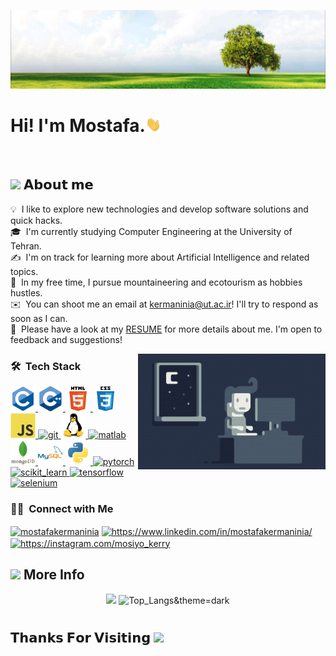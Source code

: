 ![Aditya Vikram Singh Banner](https://raw.githubusercontent.com/mostafa-kermaninia/about_me_PRO/master/assets/NATURE.jpg)
<h1> Hi! I'm Mostafa.<img src="https://github.com/LeonardoYz/LeonardoYz/blob/main/assets/Hi.gif" width="25"></h1>

<br>
<h2> <img src="https://emoji.gg/assets/emoji/7279-vibecat.gif" width="24"/> 𝗔𝗯𝗼𝘂𝘁 𝗺𝗲 </h2>

💡 &nbsp;I like to explore new technologies and develop software solutions and quick hacks.\
🎓 &nbsp;I'm currently studying Computer Engineering at the University of Tehran.\
✍️ &nbsp;I'm on track for learning more about Artificial Intelligence and related topics.\
🌱 &nbsp;In my free time, I pursue mountaineering and ecotourism as hobbies hustles.\
✉️ &nbsp;You can shoot me an email at kermaninia@ut.ac.ir! I'll try to respond as soon as I can.\
📄 &nbsp;Please have a look at my [RESUME](https://raw.githubusercontent.com/mostafa-kermaninia/about_me_PRO/master/assets/resume.pdf) for more details about me. I'm open to feedback and suggestions!
<br>

<img alt="Night Coding" src="https://raw.githubusercontent.com/AVS1508/AVS1508/master/assets/Night-Coding.gif" align="right"/>

### 🛠 &nbsp;Tech Stack
<p align="left">
<a href="https://www.cprogramming.com/" target="_blank" rel="noreferrer"> <img src="https://raw.githubusercontent.com/devicons/devicon/master/icons/c/c-original.svg" alt="c" width="40" height="40"/> </a>
<a href="https://www.w3schools.com/cpp/" target="_blank" rel="noreferrer"> <img src="https://raw.githubusercontent.com/devicons/devicon/master/icons/cplusplus/cplusplus-original.svg" alt="cplusplus" width="40" height="40"/> </a>
<a href="https://www.w3.org/html/" target="_blank" rel="noreferrer"> <img src="https://raw.githubusercontent.com/devicons/devicon/master/icons/html5/html5-original-wordmark.svg" alt="html5" width="40" height="40"/> </a> 
<a href="https://www.w3schools.com/css/" target="_blank" rel="noreferrer"> <img src="https://raw.githubusercontent.com/devicons/devicon/master/icons/css3/css3-original-wordmark.svg" alt="css3" width="40" height="40"/> </a>
<a href="https://developer.mozilla.org/en-US/docs/Web/JavaScript" target="_blank" rel="noreferrer"> <img src="https://raw.githubusercontent.com/devicons/devicon/master/icons/javascript/javascript-original.svg" alt="javascript" width="40" height="40"/> </a>
<a href="https://git-scm.com/" target="_blank" rel="noreferrer"> <img src="https://www.vectorlogo.zone/logos/git-scm/git-scm-icon.svg" alt="git" width="40" height="40"/> </a>
<a href="https://www.linux.org/" target="_blank" rel="noreferrer"> <img src="https://raw.githubusercontent.com/devicons/devicon/master/icons/linux/linux-original.svg" alt="linux" width="40" height="40"/> </a> 
<a href="https://www.mathworks.com/" target="_blank" rel="noreferrer"> <img src="https://upload.wikimedia.org/wikipedia/commons/2/21/Matlab_Logo.png" alt="matlab" width="40" height="40"/> </a>
<a href="https://www.mongodb.com/" target="_blank" rel="noreferrer"> <img src="https://raw.githubusercontent.com/devicons/devicon/master/icons/mongodb/mongodb-original-wordmark.svg" alt="mongodb" width="40" height="40"/> </a>
<a href="https://www.mysql.com/" target="_blank" rel="noreferrer"> <img src="https://raw.githubusercontent.com/devicons/devicon/master/icons/mysql/mysql-original-wordmark.svg" alt="mysql" width="40" height="40"/> </a> 
<a href="https://www.python.org" target="_blank" rel="noreferrer"> <img src="https://raw.githubusercontent.com/devicons/devicon/master/icons/python/python-original.svg" alt="python" width="40" height="40"/> </a> <a href="https://pytorch.org/" target="_blank" rel="noreferrer"> <img src="https://www.vectorlogo.zone/logos/pytorch/pytorch-icon.svg" alt="pytorch" width="40" height="40"/> </a> 
<a href="https://scikit-learn.org/" target="_blank" rel="noreferrer"> <img src="https://upload.wikimedia.org/wikipedia/commons/0/05/Scikit_learn_logo_small.svg" alt="scikit_learn" width="40" height="40"/> </a> 
<a href="https://www.tensorflow.org" target="_blank" rel="noreferrer"> <img src="https://www.vectorlogo.zone/logos/tensorflow/tensorflow-icon.svg" alt="tensorflow" width="40" height="40"/> </a> 
<a href="https://www.selenium.dev" target="_blank" rel="noreferrer"> <img src="https://raw.githubusercontent.com/detain/svg-logos/780f25886640cef088af994181646db2f6b1a3f8/svg/selenium-logo.svg" alt="selenium" width="40" height="40"/> </a> </p>

### 🤝🏻 &nbsp;Connect with Me
<p align="left">
<a href="https://twitter.com/mosiyo_kerry" target="blank"><img align="center" src="https://raw.githubusercontent.com/rahuldkjain/github-profile-readme-generator/master/src/images/icons/Social/twitter.svg" alt="mostafakermaninia" height="30" width="40" /></a>
<a href="https://linkedin.com/in/mostafakermaninia/" target="blank"><img align="center" src="https://raw.githubusercontent.com/rahuldkjain/github-profile-readme-generator/master/src/images/icons/Social/linked-in-alt.svg" alt="https://www.linkedin.com/in/mostafakermaninia/" height="30" width="40" /></a>
<a href="https://instagram.com/mosiyo_kerry" target="blank"><img align="center" src="https://raw.githubusercontent.com/rahuldkjain/github-profile-readme-generator/master/src/images/icons/Social/instagram.svg" alt="https://instagram.com/mosiyo_kerry" height="30" width="40" /></a>
</p>

<h2> <img src="https://media.idownloadblog.com/wp-content/uploads/2016/11/Animated-GIF-Banana.gif" width="50"/> More Info </h2>



<p align="center">
  <img src="https://github-readme-stats.vercel.app/api?username=mostafa-kermaninia&show_icons=true&theme=dark" />
  <img src="https://github-readme-stats.vercel.app/api/top-langs/?username=Mostafa-kermaninia&theme=dark&langs_count=12&layout=compact&exclude_repo=Speaker-ID-and-Gender-Classification,RF-learning-and-LSTM,Quantum-Neural-Networks-and-Unsupervised-Learning,Pretrained-CNNs-and-GAN-implementation,Unsupervised-learning-algorithms,AI-Optimizers-and-Imbalance-dataset" alt="Top_Langs&theme=dark" /></p>
</p>



#

<h2>𝗧𝗵𝗮𝗻𝗸𝘀 𝗙𝗼𝗿 𝗩𝗶𝘀𝗶𝘁𝗶𝗻𝗴 <img height="40" src="https://emoji.gg/assets/emoji/7333-parrotdance.gif"></h2>

#
